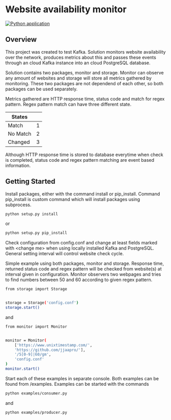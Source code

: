 # Website availability monitor

[![Python application](https://github.com/jjaapro/websiteavailabilitymonitor/actions/workflows/validation.yml/badge.svg)](https://github.com/jjaapro/websiteavailabilitymonitor/actions/workflows/validation.yml)

## Overview

This project was created to test Kafka. Solution monitors website availability over the network, produces metrics about this and passes these events through an cloud Kafka instance into an cloud PostgreSQL database.

Solution contains two packages, monitor and storage. Monitor can observe any amount of websites and storage will store all metrics gathered by monitoring. These two packages are not dependend of each other, so both packages can be used separately.

Metrics gathered are HTTP response time, status code and match for regex pattern. Regex pattern match can have three different state.

States | |
--- | ---  
Match | 1
No Match | 2
Changed | 3

Although HTTP response time is stored to database everytime when check is completed, status code and regex pattern matching are event based information.

## Getting Started

Install packages, either with the command install or pip_install. Command pip_install is custom command which will install packages using subprocess.

```bash
python setup.py install
```

or

```bash
python setup.py pip_install
```

Check configuration from config.conf and change at least fields marked with \<change me\> when using locally installed Kafka and PostgreSQL. General setting interval will control website check cycle.

Simple example using both packages, monitor and storage. Response time, returned status code and regex pattern will be checked from website(s) at interval given in configuration. Monitor observers two webpages and tries to find numbers between 50 and 60 according to given regex pattern.

```bash
from storage import Storage


storage = Storage('config.conf')
storage.start()
```

and

```bash
from monitor import Monitor


monitor = Monitor(
    ['https://www.unixtimestamp.com/',
    'https://github.com/jjaapro/'],
    '/5[0-9]|60/gm',
    'config.conf'
)
monitor.start()
```

Start each of these examples in separate console. Both examples can be found from /examples. Examples can be started with the commands

```bash
python examples/consumer.py
```

and

```bash
python examples/producer.py
```
